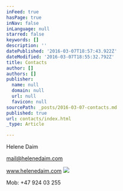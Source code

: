 ```yaml
---
inFeed: true
hasPage: true
inNav: false
inLanguage: null
starred: false
keywords: []
description: ''
datePublished: '2016-03-07T18:57:43.922Z'
dateModified: '2016-03-07T18:55:32.792Z'
title: Contacts
author: []
authors: []
publisher:
  name: null
  domain: null
  url: null
  favicon: null
sourcePath: _posts/2016-03-07-contacts.md
published: true
url: contacts/index.html
_type: Article

---
```

Helene Daim 

mail@helenedaim.com 

www.helenedaim.com ![](https://the-grid-user-content.s3-us-west-2.amazonaws.com/60691283-1977-4d43-b475-a7e8d57cb93f.png)

Mob: +47 924 03 255